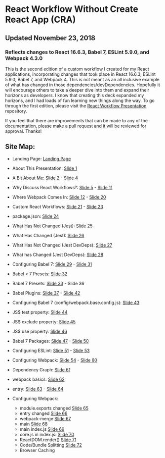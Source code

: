 # React Workflow Without Create React App (CRA)

## Updated November 23, 2018

### Reflects changes to React 16.6.3, Babel 7, ESLint 5.9.0, and Webpack 4.3.0

This is the second edition of a custom workflow I created for my React applications, incorporating changes that took place in React 16.6.3, ESLint 5.9.0, Babel 7, and Webpack 4. This is not meant as an all inclusive example of what has changed in those dependencies/devDependencies. Hopefully it will encourage others to take a deeper dive into them and expand their horizons as developers. I know that creating this deck expanded my horizons, and I had loads of fun learning new things along the way. To go through the first edition, please visit the <a href="https://github.com/interglobalmedia/react-workflow-presentation">React Workflow Presentation</a> repository.

If you feel that there are improvements that can be made to any of the documentation, please make a pull request and it will be reviewed for approval. Thanks!

## Site Map:

+ Landing Page: <a href="https://interglobalmedia.github.io/react-workflow-updated-2018/#/" target="_blank" rel="noopener noreferrer">Landing Page</a>

+ About This Presentation: <a href="https://interglobalmedia.github.io/react-workflow-updated-2018/#/1" target="_blank" rel="noopener noreferrer">Slide 1</a>

+ A Bit About Me: <a href="https://interglobalmedia.github.io/react-workflow-updated-2018/#/2" target="_blank" rel="noopener noreferrer">Slide 2</a> - <a href="https://interglobalmedia.github.io/react-workflow-updated-2018/#/4" target="_blank" rel="noopener noreferrer">Slide 4</a>

+ Why Discuss React Workflows?: <a href="https://interglobalmedia.github.io/react-workflow-updated-2018/#/5" target="_blank" rel="noopener noreferrer">Slide 5</a> - <a href="https://interglobalmedia.github.io/react-workflow-updated-2018/#/11" target="_blank" rel="noopener noreferrer">Slide 11</a>

+ Where Webpack Comes In: <a href="https://interglobalmedia.github.io/react-workflow-updated-2018/#/12" target="_blank" rel="noopener noreferrer">Slide 12</a> - <a href="https://interglobalmedia.github.io/react-workflow-updated-2018/#/20" target="_blank" rel="noopener noreferrer">Slide 20</a>

+ Custom React Workflows: <a href="https://interglobalmedia.github.io/react-workflow-updated-2018/#/21" target="_blank" rel="noopener noreferrer">Slide 21</a> - <a href="https://interglobalmedia.github.io/react-workflow-updated-2018/#/23" target="_blank" rel="noopener noreferrer">Slide 23</a>

+ package.json: <a href="https://interglobalmedia.github.io/react-workflow-updated-2018/#/24" target="_blank" rel="noopener noreferrer">Slide 24</a>

+ What Has Not Changed (Jest): <a href="https://interglobalmedia.github.io/react-workflow-updated-2018/#/25" target="_blank" rel="noopener noreferrer">Slide 25</a>

+ What Has Changed (Jest): <a href="https://interglobalmedia.github.io/react-workflow-updated-2018/#/26" target="_blank" rel="noopener noreferrer">Slide 26</a>

+ What Has Not Changed (Jest DevDeps): <a href="https://interglobalmedia.github.io/react-workflow-updated-2018/#/27" target="_blank" rel="noopener noreferrer">Slide 27</a>

+ What has Changed (Jest DevDeps): <a href="https://interglobalmedia.github.io/react-workflow-updated-2018/#/28" target="_blank" rel="noopener noreferrer">Slide 28</a>

+ Configuring Babel 7: <a href="https://interglobalmedia.github.io/react-workflow-updated-2018/#/29" target="_blank" rel="noopener noreferrer">Slide 29</a> -  <a href="https://interglobalmedia.github.io/react-workflow-updated-2018/#/31" target="_blank" rel="noopener noreferrer">Slide 31</a>

+ Babel < 7 Presets: <a href="https://interglobalmedia.github.io/react-workflow-updated-2018/#/32" target="_blank" rel="noopener noreferrer">Slide 32</a>

+ Babel 7 Presets: <a href="https://interglobalmedia.github.io/react-workflow-updated-2018/#/33" target="_blank" rel="noopener noreferrer">Slide 33</a> - <a hef="https://interglobalmedia.github.io/react-workflow-updated-2018/#/36" target="_blank" rel="noopener noreferrer">Slide 36</a>

+ Babel Plugins: <a href="https://interglobalmedia.github.io/react-workflow-updated-2018/#/37" target="_blank" rel="noopener noreferrer">Slide 37</a> - <a href="https://interglobalmedia.github.io/react-workflow-updated-2018/#/42" target="_blank" rel="noopener noreferrer">Slide 42</a>

+ Configuring Babel 7 (config/webpack.base.config.js): <a href="https://interglobalmedia.github.io/react-workflow-updated-2018/#/43" target="_blank" rel="noopener noreferrer">Slide 43</a>

+ JS$ test property: <a href="https://interglobalmedia.github.io/react-workflow-updated-2018/#/44" target="_blank" rel="noopener noreferrer">Slide 44</a>

+ JS$ exclude property:
 <a href="https://interglobalmedia.github.io/react-workflow-updated-2018/#/45" target="_blank" rel="noopener noreferrer">Slide 45</a>

+ JS$ use property:
<a href="https://interglobalmedia.github.io/react-workflow-updated-2018/#/46" target="_blank" rel="noopener noreferrer">Slide 46</a>

+ Babel 7 Packages:
<a href="https://interglobalmedia.github.io/react-workflow-updated-2018/#/47" target="_blank" rel="noopener noreferrer">Slide 47</a> - <a href="https://interglobalmedia.github.io/react-workflow-updated-2018/#/50" target="_blank" rel="noopener noreferrer">Slide 50</a>

+ Configuring ESLint: <a href="https://interglobalmedia.github.io/react-workflow-updated-2018/#/51" target="_blank" rel="noopener noreferrer">Slide 51</a> - <a href="https://interglobalmedia.github.io/react-workflow-updated-2018/#/50" target="_blank" rel="noopener noreferrer">Slide 53</a>

+ Configuring Webpack: <a href="https://interglobalmedia.github.io/react-workflow-updated-2018/#/54" target="_blank" rel="noopener noreferrer">Slide 54</a> - <a href="https://interglobalmedia.github.io/react-workflow-updated-2018/#/60" target="_blank" rel="noopener noreferrer">Slide 60</a>

+ Dependency Graph: <a href="https://interglobalmedia.github.io/react-workflow-updated-2018/#/61" target="_blank" rel="noopener noreferrer">Slide 61</a>

+ webpack basics: <a href="https://interglobalmedia.github.io/react-workflow-updated-2018/#/62" target="_blank" rel="noopener noreferrer">Slide 62</a>

+ entry: <a href="https://interglobalmedia.github.io/react-workflow-updated-2018/#/63" target="_blank" rel="noopener noreferrer">Slide 63</a> - <a href="https://interglobalmedia.github.io/react-workflow-updated-2018/#/64" target="_blank" rel="noopener noreferrer">Slide 64</a>

+ Configuring Webpack:
    + module.exports changed <a href="https://interglobalmedia.github.io/react-workflow-updated-2018/#/65" target="_blank" rel="noopener noreferrer">Slide 65</a>
    + entry changed <a href="https://interglobalmedia.github.io/react-workflow-updated-2018/#/66" target="_blank" rel="noopener noreferrer">Slide 66</a>
    + webpack-merge <a href="https://interglobalmedia.github.io/react-workflow-updated-2018/#/67" target="_blank" rel="noopener noreferrer">Slide 67</a>
    + main <a href="https://interglobalmedia.github.io/react-workflow-updated-2018/#/68" target="_blank" rel="noopener noreferrer">Slide 68</a>
    + main index.js <a href="https://interglobalmedia.github.io/react-workflow-updated-2018/#/69" target="_blank" rel="noopener noreferrer">Slide 69</a>
    + core.js in index.js: <a href="https://interglobalmedia.github.io/react-workflow-updated-2018/#/70" target="_blank" rel="noopener noreferrer">Slide 70</a>
    + ReactDOM.render() <a href="https://interglobalmedia.github.io/react-workflow-updated-2018/#/71" target="_blank" rel="noopener noreferrer">Slide 71</a>
    + Code/Bundle Splitting <a href="https://interglobalmedia.github.io/react-workflow-updated-2018/#/72" target="_blank" rel="noopener noreferrer">Slide 72</a>
    + Browser Caching




